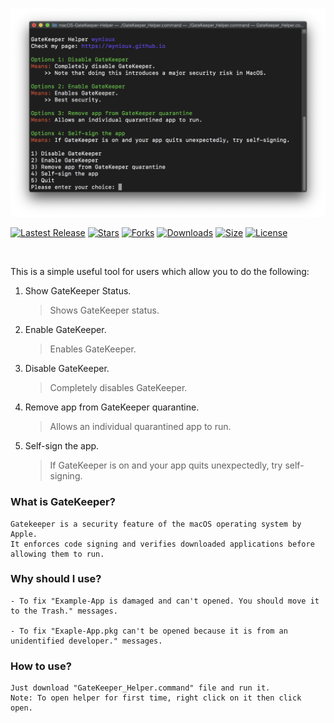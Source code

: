 <p align="center"><br>

<img alt="Screenshot" src="https://github.com/wynioux/macOS-GateKeeper-Helper/raw/master/screenshot.png">

<br>

[![Lastest Release](https://img.shields.io/github/release/wynioux/macOS-GateKeeper-Helper)](https://github.com/wynioux/macOS-GateKeeper-Helper/releases/latest) [![Stars](https://img.shields.io/github/stars/wynioux/macOS-GateKeeper-Helper)](https://github.com/wynioux/macOS-GateKeeper-Helper/stargazers)  [![Forks](https://img.shields.io/github/forks/wynioux/macOS-GateKeeper-Helper)](https://github.com/wynioux/macOS-GateKeeper-Helper/network/members)  [![Downloads](https://img.shields.io/github/downloads/wynioux/macOS-GateKeeper-Helper/total)](https://github.com/wynioux/macOS-GateKeeper-Helper/releases/download/v1.0.0/GateKeeper_Helper.command)   [![Size](https://img.shields.io/github/size/wynioux/macOS-GateKeeper-Helper/GateKeeper_Helper.command)]()   [![License](https://img.shields.io/github/license/wynioux/macOS-GateKeeper-Helper)](https://github.com/wynioux/macOS-GateKeeper-Helper/blob/master/LICENSE.md)

<br></p>


This is a simple useful tool for users which allow you to do the following:
1. Show GateKeeper Status.
    > Shows GateKeeper status.

2. Enable GateKeeper.
    > Enables GateKeeper.

3. Disable GateKeeper.
    > Completely disables GateKeeper.

4. Remove app from GateKeeper quarantine.
    > Allows an individual quarantined app to run.

5. Self-sign the app.
    > If GateKeeper is on and your app quits unexpectedly, try self-signing.

### What is GateKeeper?
```
Gatekeeper is a security feature of the macOS operating system by Apple.
It enforces code signing and verifies downloaded applications before allowing them to run.
```

### Why should I use?
```
- To fix "Example-App is damaged and can't opened. You should move it to the Trash." messages.

- To fix "Exaple-App.pkg can't be opened because it is from an unidentified developer." messages.
```

### How to use?
```
Just download "GateKeeper_Helper.command" file and run it.
Note: To open helper for first time, right click on it then click open.
```

